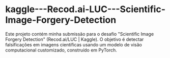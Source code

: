 # kaggle---Recod.ai-LUC---Scientific-Image-Forgery-Detection
Este projeto contém minha submissão para o desafio "Scientific Image Forgery Detection" (Recod.ai/LUC | Kaggle). O objetivo é detectar falsificações em imagens científicas usando um modelo de visão computacional customizado, construído em PyTorch.
